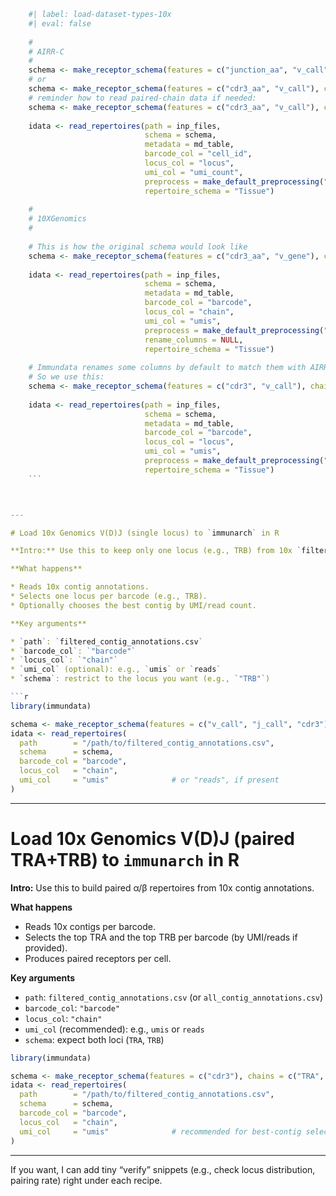 ```r
    #| label: load-dataset-types-10x
    #| eval: false
    
    #
    # AIRR-C
    #
    schema <- make_receptor_schema(features = c("junction_aa", "v_call"), chains = "TCRB")
    # or
    schema <- make_receptor_schema(features = c("cdr3_aa", "v_call"), chains = "TCRB")
    # reminder how to read paired-chain data if needed:
    schema <- make_receptor_schema(features = c("cdr3_aa", "v_call"), chains = c("TCRA", "TCRB"))
    
    idata <- read_repertoires(path = inp_files, 
                              schema = schema, 
                              metadata = md_table,
                              barcode_col = "cell_id",
                              locus_col = "locus",
                              umi_col = "umi_count", 
                              preprocess = make_default_preprocessing("airr"), 
                              repertoire_schema = "Tissue")
    
    #
    # 10XGenomics
    #
    
    # This is how the original schema would look like
    schema <- make_receptor_schema(features = c("cdr3_aa", "v_gene"), chains = "TRB")
    
    idata <- read_repertoires(path = inp_files, 
                              schema = schema, 
                              metadata = md_table, 
                              barcode_col = "barcode", 
                              locus_col = "chain", 
                              umi_col = "umis", 
                              preprocess = make_default_preprocessing("10x"),
                              rename_columns = NULL,
                              repertoire_schema = "Tissue")
    
    # Immundata renames some columns by default to match them with AIRR-C format.
    # So we use this:
    schema <- make_receptor_schema(features = c("cdr3", "v_call"), chains = "TRB")
    
    idata <- read_repertoires(path = inp_files, 
                              schema = schema, 
                              metadata = md_table, 
                              barcode_col = "barcode", 
                              locus_col = "locus", 
                              umi_col = "umis", 
                              preprocess = make_default_preprocessing("10x"),
                              repertoire_schema = "Tissue")
    ```



---

# Load 10x Genomics V(D)J (single locus) to `immunarch` in R

**Intro:** Use this to keep only one locus (e.g., TRB) from 10x `filtered_contig_annotations.csv`.

**What happens**

* Reads 10x contig annotations.
* Selects one locus per barcode (e.g., TRB).
* Optionally chooses the best contig by UMI/read count.

**Key arguments**

* `path`: `filtered_contig_annotations.csv`
* `barcode_col`: `"barcode"`
* `locus_col`: `"chain"`
* `umi_col` (optional): e.g., `umis` or `reads`
* `schema`: restrict to the locus you want (e.g., `"TRB"`)

```r
library(immundata)

schema <- make_receptor_schema(features = c("v_call", "j_call", "cdr3"), chains = "TRB")
idata <- read_repertoires(
  path        = "/path/to/filtered_contig_annotations.csv",
  schema      = schema,
  barcode_col = "barcode",
  locus_col   = "chain",
  umi_col     = "umis"              # or "reads", if present
)
```

---

# Load 10x Genomics V(D)J (paired TRA+TRB) to `immunarch` in R

**Intro:** Use this to build paired α/β repertoires from 10x contig annotations.

**What happens**

* Reads 10x contigs per barcode.
* Selects the top TRA and the top TRB per barcode (by UMI/reads if provided).
* Produces paired receptors per cell.

**Key arguments**

* `path`: `filtered_contig_annotations.csv` (or `all_contig_annotations.csv`)
* `barcode_col`: `"barcode"`
* `locus_col`: `"chain"`
* `umi_col` (recommended): e.g., `umis` or `reads`
* `schema`: expect both loci (`TRA`, `TRB`)

```r
library(immundata)

schema <- make_receptor_schema(features = c("cdr3"), chains = c("TRA", "TRB"))
idata <- read_repertoires(
  path        = "/path/to/filtered_contig_annotations.csv",
  schema      = schema,
  barcode_col = "barcode",
  locus_col   = "chain",
  umi_col     = "umis"              # recommended for best-contig selection
)
```

---

If you want, I can add tiny “verify” snippets (e.g., check locus distribution, pairing rate) right under each recipe.

